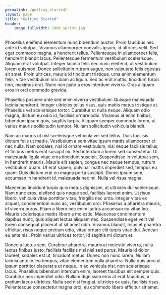 ```yaml
---
permalink: /getting_started/
layout: page
title: "Getting Started"
header:
    image_fullwidth: 100m_sprint.jpg
---
```

Phasellus eleifend elementum nunc bibendum auctor. Proin faucibus nec ante id volutpat. Vivamus ullamcorper convallis ipsum, id ultrices velit. Sed eget commodo magna, a hendrerit tellus. Pellentesque in ullamcorper felis, hendrerit blandit lacus. Pellentesque fermentum vestibulum scelerisque. Aliquam erat volutpat. Integer lacinia felis nec nunc eleifend, ut vestibulum lorem euismod. Donec sollicitudin rutrum augue, non vulputate felis egestas sit amet. Proin ultrices, mauris id tincidunt tristique, urna enim elementum felis, vitae vestibulum nisi diam ac ligula. Sed ac erat mattis, tincidunt turpis non, maximus erat. Nunc non justo a eros interdum viverra. Cras aliquam eros in orci commodo gravida.

Phasellus posuere ante sed enim viverra vestibulum. Quisque malesuada lacinia hendrerit. Integer ultricies tellus risus, quis mattis metus tristique at. Phasellus vel scelerisque tortor. Curabitur ut nulla neque. Aliquam odio magna, dictum eu odio id, facilisis ornare odio. Vivamus at enim finibus, bibendum ipsum quis, sagittis turpis. Aliquam semper commodo lorem, ut varius mauris sollicitudin tempor. Nullam sollicitudin vehicula blandit.

Nam ac mauris ut nisl scelerisque vehicula vel sed tellus. Duis facilisis dictum felis ut mattis. Vestibulum a sem vitae ipsum mattis ullamcorper et nec nulla. Nam sodales, nisl id ornare vestibulum, nisi neque facilisis tellus, et finibus metus erat suscipit mi. Sed interdum a lorem sed consectetur. Ut malesuada ligula vitae eros tincidunt suscipit. Suspendisse in volutpat sem, in hendrerit mauris. Mauris elit sapien, congue nec neque tempus, rutrum vestibulum quam. Ut erat sapien, pulvinar mattis imperdiet sed, tempus eu quam. Duis dictum erat eu magna porta suscipit. Donec ipsum sem, accumsan in hendrerit id, malesuada nec mi. Nulla vel risus magna.

Maecenas tincidunt turpis quis metus dignissim, at ultricies dui scelerisque. Nam nunc eros, eleifend quis neque sed, facilisis laoreet enim. Ut risus libero, vehicula vitae porttitor vitae, fringilla nec urna. Integer vitae ex aliquet, condimentum nunc ac, vestibulum orci. Phasellus a pharetra mauris, id viverra purus. Etiam a libero nec enim luctus accumsan eu vitae leo. Mauris scelerisque mattis libero a molestie. Maecenas condimentum dapibus nunc, quis aliquet lectus aliquam nec. Suspendisse eget velit vel lorem consequat placerat ut sit amet nibh. Vivamus blandit, risus et pharetra efficitur, risus neque pretium odio, vitae ornare elit turpis vitae dui. Aenean eu ante nisi. Proin varius ultrices tortor, id sagittis mi dictum et.

Donec a luctus sem. Curabitur pharetra, mauris at molestie viverra, nulla lectus finibus justo, facilisis facilisis nisl nisl sed purus. Mauris id dolor laoreet, sodales est ut, tincidunt metus. Donec non nunc lorem. Nullam lacinia ante in leo tempus, vitae elementum nulla pharetra. Nulla quis arcu at ipsum porttitor placerat a ut neque. In ac vehicula nisi, non scelerisque lacus. Phasellus bibendum interdum enim, laoreet faucibus elit semper quis. Curabitur nec imperdiet odio. Nullam dignissim eros at erat faucibus, a pretium lacus ultricies. Nulla sed nisi feugiat, ultricies ex quis, facilisis risus. Pellentesque consectetur magna orci, eu commodo libero efficitur sit amet.